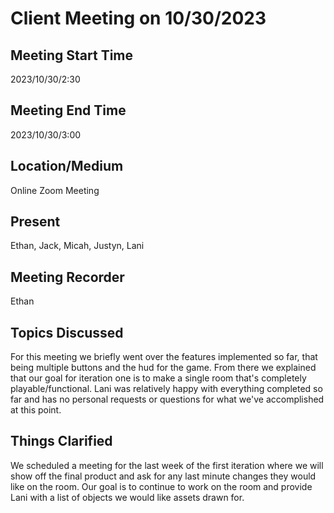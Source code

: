 # Client Meeting on 10/30/2023

## Meeting Start Time
2023/10/30/2:30

## Meeting End Time
2023/10/30/3:00

## Location/Medium
Online Zoom Meeting

## Present

Ethan, Jack, Micah, Justyn, Lani

## Meeting Recorder

Ethan

## Topics Discussed

For this meeting we briefly went over the features implemented so far, that being multiple buttons and the hud for the game. From there we explained that our goal for iteration one is to
make a single room that's completely playable/functional. Lani was relatively happy with everything completed so far and has no personal requests or questions for what we've accomplished at this point.

## Things Clarified

We scheduled a meeting for the last week of the first iteration where we will show off the final product and ask for any last minute changes they would like on the room. Our goal is to continue to work
on the room and provide Lani with a list of objects we would like assets drawn for.


